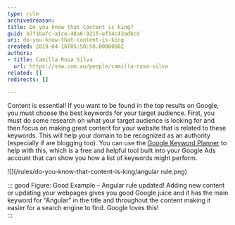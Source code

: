 ```yaml
---
type: rule
archivedreason: 
title: Do you know that Content is king?
guid: b7f1bafc-a1ce-48a6-9215-ef14c43adbcd
uri: do-you-know-that-content-is-king
created: 2019-04-16T05:50:58.0000000Z
authors:
- title: Camilla Rosa Silva
  url: https://ssw.com.au/people/camilla-rosa-silva
related: []
redirects: []

---
```


Content is essential! If you want to be found in the top results on Google, you must choose the best keywords for your target audience. First, you must do some research on what your target audience is looking for and then focus on making great content for your website that is related to these keywords. This will help your domain to be recognized as an authority (especially if are blogging too). You can use the [Google Keyword Planner](https://ads.google.com/intl/en_au/home/tools/keyword-planner/) to help with this, which is a free and helpful tool built into your Google Ads account that can show you how a list of keywords might perform.

<!--endintro-->
![](/rules/do-you-know-that-content-is-king/angular rule.png)

::: good
Figure: Good Example – Angular rule updated! Adding new content or updating your webpages gives you good Google juice and it has the main keyword for “Angular” in the title and throughout the content making it easier for a search engine to find. Google loves this!  
:::


